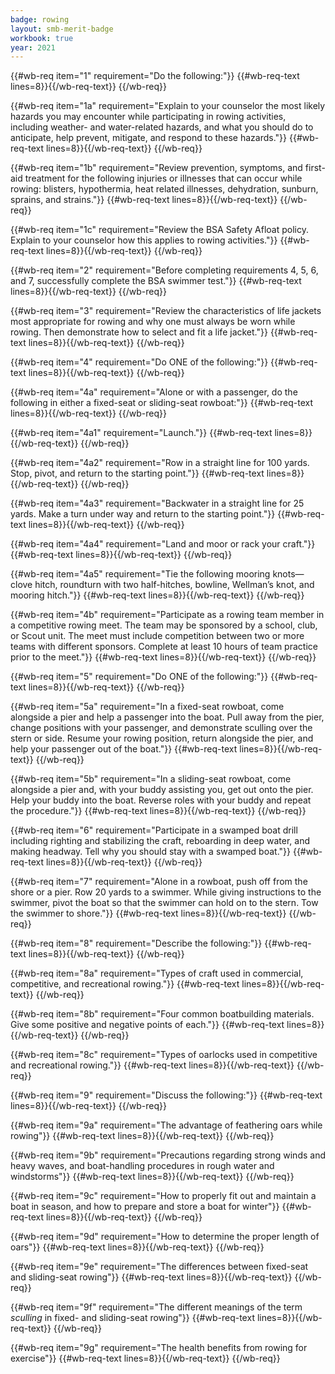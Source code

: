 ```yaml
---
badge: rowing
layout: smb-merit-badge
workbook: true
year: 2021
---
```



{{#wb-req item="1" requirement="Do the following:"}}
{{#wb-req-text lines=8}}{{/wb-req-text}}
{{/wb-req}}

{{#wb-req item="1a" requirement="Explain to your counselor the most likely hazards you may encounter while participating in rowing activities, including weather- and water-related hazards, and what you should do to anticipate, help prevent, mitigate, and respond to these hazards."}}
{{#wb-req-text lines=8}}{{/wb-req-text}}
{{/wb-req}}

{{#wb-req item="1b" requirement="Review prevention, symptoms, and first-aid treatment for the following injuries or illnesses that can occur while rowing: blisters, hypothermia, heat related illnesses, dehydration, sunburn, sprains, and strains."}}
{{#wb-req-text lines=8}}{{/wb-req-text}}
{{/wb-req}}

{{#wb-req item="1c" requirement="Review the BSA Safety Afloat policy. Explain to your counselor how this applies to rowing activities."}}
{{#wb-req-text lines=8}}{{/wb-req-text}}
{{/wb-req}}

{{#wb-req item="2" requirement="Before completing requirements 4, 5, 6, and 7, successfully complete the BSA swimmer test."}}
{{#wb-req-text lines=8}}{{/wb-req-text}}
{{/wb-req}}

{{#wb-req item="3" requirement="Review the characteristics of life jackets most appropriate for rowing and why one must always be worn while rowing. Then demonstrate how to select and fit a life jacket."}}
{{#wb-req-text lines=8}}{{/wb-req-text}}
{{/wb-req}}

{{#wb-req item="4" requirement="Do ONE of the following:"}}
{{#wb-req-text lines=8}}{{/wb-req-text}}
{{/wb-req}}

{{#wb-req item="4a" requirement="Alone or with a passenger, do the following in either a fixed-seat or sliding-seat rowboat:"}}
{{#wb-req-text lines=8}}{{/wb-req-text}}
{{/wb-req}}

{{#wb-req item="4a1" requirement="Launch."}}
{{#wb-req-text lines=8}}{{/wb-req-text}}
{{/wb-req}}

{{#wb-req item="4a2" requirement="Row in a straight line for 100 yards. Stop, pivot, and return to the starting point."}}
{{#wb-req-text lines=8}}{{/wb-req-text}}
{{/wb-req}}

{{#wb-req item="4a3" requirement="Backwater in a straight line for 25 yards. Make a turn under way and return to the starting point."}}
{{#wb-req-text lines=8}}{{/wb-req-text}}
{{/wb-req}}

{{#wb-req item="4a4" requirement="Land and moor or rack your craft."}}
{{#wb-req-text lines=8}}{{/wb-req-text}}
{{/wb-req}}

{{#wb-req item="4a5" requirement="Tie the following mooring knots—clove hitch, roundturn with two half-hitches, bowline, Wellman’s knot, and mooring hitch."}}
{{#wb-req-text lines=8}}{{/wb-req-text}}
{{/wb-req}}

{{#wb-req item="4b" requirement="Participate as a rowing team member in a competitive rowing meet. The team may be sponsored by a school, club, or Scout unit. The meet must include competition between two or more teams with different sponsors. Complete at least 10 hours of team practice prior to the meet."}}
{{#wb-req-text lines=8}}{{/wb-req-text}}
{{/wb-req}}

{{#wb-req item="5" requirement="Do ONE of the following:"}}
{{#wb-req-text lines=8}}{{/wb-req-text}}
{{/wb-req}}

{{#wb-req item="5a" requirement="In a fixed-seat rowboat, come alongside a pier and help a passenger into the boat. Pull away from the pier, change positions with your passenger, and demonstrate sculling over the stern or side. Resume your rowing position, return alongside the pier, and help your passenger out of the boat."}}
{{#wb-req-text lines=8}}{{/wb-req-text}}
{{/wb-req}}

{{#wb-req item="5b" requirement="In a sliding-seat rowboat, come alongside a pier and, with your buddy assisting you, get out onto the pier. Help your buddy into the boat. Reverse roles with your buddy and repeat the procedure."}}
{{#wb-req-text lines=8}}{{/wb-req-text}}
{{/wb-req}}

{{#wb-req item="6" requirement="Participate in a swamped boat drill including righting and stabilizing the craft, reboarding in deep water, and making headway. Tell why you should stay with a swamped boat."}}
{{#wb-req-text lines=8}}{{/wb-req-text}}
{{/wb-req}}

{{#wb-req item="7" requirement="Alone in a rowboat, push off from the shore or a pier. Row 20 yards to a swimmer. While giving instructions to the swimmer, pivot the boat so that the swimmer can hold on to the stern. Tow the swimmer to shore."}}
{{#wb-req-text lines=8}}{{/wb-req-text}}
{{/wb-req}}

{{#wb-req item="8" requirement="Describe the following:"}}
{{#wb-req-text lines=8}}{{/wb-req-text}}
{{/wb-req}}

{{#wb-req item="8a" requirement="Types of craft used in commercial, competitive, and recreational rowing."}}
{{#wb-req-text lines=8}}{{/wb-req-text}}
{{/wb-req}}

{{#wb-req item="8b" requirement="Four common boatbuilding materials. Give some positive and negative points of each."}}
{{#wb-req-text lines=8}}{{/wb-req-text}}
{{/wb-req}}

{{#wb-req item="8c" requirement="Types of oarlocks used in competitive and recreational rowing."}}
{{#wb-req-text lines=8}}{{/wb-req-text}}
{{/wb-req}}

{{#wb-req item="9" requirement="Discuss the following:"}}
{{#wb-req-text lines=8}}{{/wb-req-text}}
{{/wb-req}}

{{#wb-req item="9a" requirement="The advantage of feathering oars while rowing"}}
{{#wb-req-text lines=8}}{{/wb-req-text}}
{{/wb-req}}

{{#wb-req item="9b" requirement="Precautions regarding strong winds and heavy waves, and boat-handling procedures in rough water and windstorms"}}
{{#wb-req-text lines=8}}{{/wb-req-text}}
{{/wb-req}}

{{#wb-req item="9c" requirement="How to properly fit out and maintain a boat in season, and how to prepare and store a boat for winter"}}
{{#wb-req-text lines=8}}{{/wb-req-text}}
{{/wb-req}}

{{#wb-req item="9d" requirement="How to determine the proper length of oars"}}
{{#wb-req-text lines=8}}{{/wb-req-text}}
{{/wb-req}}

{{#wb-req item="9e" requirement="The differences between fixed-seat and sliding-seat rowing"}}
{{#wb-req-text lines=8}}{{/wb-req-text}}
{{/wb-req}}

{{#wb-req item="9f" requirement="The different meanings of the term *sculling* in fixed- and sliding-seat rowing"}}
{{#wb-req-text lines=8}}{{/wb-req-text}}
{{/wb-req}}

{{#wb-req item="9g" requirement="The health benefits from rowing for exercise"}}
{{#wb-req-text lines=8}}{{/wb-req-text}}
{{/wb-req}}
